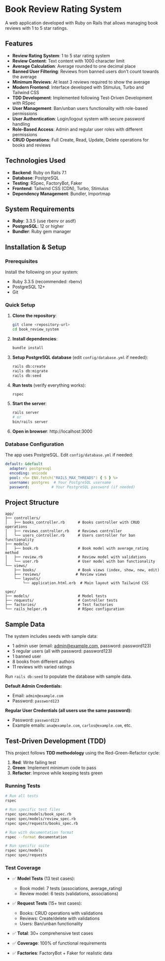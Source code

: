 # Book Review Rating System

A web application developed with Ruby on Rails that allows managing book reviews with 1 to 5 star ratings.

## Features

- **Review Rating System**: 1 to 5 star rating system
- **Review Content**: Text content with 1000 character limit
- **Average Calculation**: Average rounded to one decimal place
- **Banned User Filtering**: Reviews from banned users don't count towards the average
- **Minimum Reviews**: At least 3 reviews required to show the average
- **Modern Frontend**: Interface developed with Stimulus, Turbo and Tailwind CSS
- **TDD Development**: Implemented following Test-Driven Development with RSpec
- **User Management**: Ban/unban users functionality with role-based permissions
- **User Authentication**: Login/logout system with secure password handling
- **Role-Based Access**: Admin and regular user roles with different permissions
- **CRUD Operations**: Full Create, Read, Update, Delete operations for books and reviews

## Technologies Used

- **Backend**: Ruby on Rails 7.1
- **Database**: PostgreSQL
- **Testing**: RSpec, FactoryBot, Faker
- **Frontend**: Tailwind CSS (CDN), Turbo, Stimulus
- **Dependency Management**: Bundler, Importmap

## System Requirements

- **Ruby**: 3.3.5 (use rbenv or asdf)
- **PostgreSQL**: 12 or higher
- **Bundler**: Ruby gem manager

## Installation & Setup

### Prerequisites

Install the following on your system:
- Ruby 3.3.5 (recommended: rbenv)
- PostgreSQL 12+ 
- Git

### Quick Setup

1. **Clone the repository**:
   ```bash
   git clone <repository-url>
   cd book_review_system
   ```

2. **Install dependencies**:
   ```bash
   bundle install
   ```

3. **Setup PostgreSQL database** (edit `config/database.yml` if needed):
   ```bash
   rails db:create
   rails db:migrate
   rails db:seed
   ```

4. **Run tests** (verify everything works):
   ```bash
   rspec
   ```

5. **Start the server**:
   ```bash
   rails server
   # or
   bin/rails server
   ```

6. **Open in browser**: http://localhost:3000

### Database Configuration

The app uses PostgreSQL. Edit `config/database.yml` if needed:

```yaml
default: &default
  adapter: postgresql
  encoding: unicode
  pool: <%= ENV.fetch("RAILS_MAX_THREADS") { 5 } %>
  username: postgres  # Your PostgreSQL username
  password:          # Your PostgreSQL password (if needed)
```

## Project Structure

```
app/
├── controllers/
│   ├── books_controller.rb      # Books controller with CRUD operations
│   ├── reviews_controller.rb    # Reviews controller
│   └── users_controller.rb      # Users controller for ban functionality
├── models/
│   ├── book.rb                  # Book model with average_rating method
│   ├── review.rb                # Review model with validations
│   └── user.rb                  # User model with ban functionality
└── views/
    ├── books/                   # Book views (index, show, new, edit)
    ├── reviews/                # Review views
    └── layouts/
        └── application.html.erb  # Main layout with Tailwind CSS

spec/
├── models/                      # Model tests
├── requests/                    # Controller tests
├── factories/                   # Test factories
└── rails_helper.rb              # RSpec configuration
```

## Sample Data

The system includes seeds with sample data:
- 1 admin user (email: admin@example.com, password: password123)
- 5 regular users (all with password: password123)
- 1 banned user
- 8 books from different authors  
- 11 reviews with varied ratings

Run `rails db:seed` to populate the database with sample data.

**Default Admin Credentials:**
- Email: `admin@example.com`
- Password: `password123`

**Regular User Credentials (all users use the same password):**
- Password: `password123`
- Example emails: `ana@example.com`, `carlos@example.com`, etc.


## Test-Driven Development (TDD)

This project follows **TDD methodology** using the Red-Green-Refactor cycle:

1. **Red**: Write failing test
2. **Green**: Implement minimum code to pass
3. **Refactor**: Improve while keeping tests green

### Running Tests

```bash
# Run all tests
rspec

# Run specific test files
rspec spec/models/book_spec.rb
rspec spec/models/review_spec.rb
rspec spec/requests/books_spec.rb

# Run with documentation format
rspec --format documentation

# Run specific suite
rspec spec/models
rspec spec/requests
```

### Test Coverage

- ✅ **Model Tests** (13 test cases):
  - Book model: 7 tests (associations, average_rating)
  - Review model: 6 tests (validations, associations)

- ✅ **Request Tests** (15+ test cases):
  - Books: CRUD operations with validations
  - Reviews: Create/delete with validations  
  - Users: Ban/unban functionality

- ✅ **Total**: 30+ comprehensive test cases
- ✅ **Coverage**: 100% of functional requirements
- ✅ **Factories**: FactoryBot + Faker for realistic data
